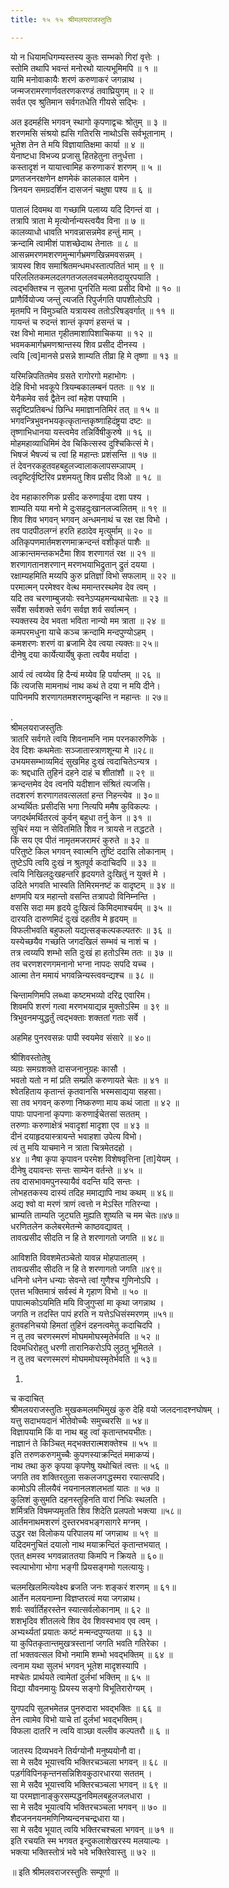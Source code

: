 ```yaml
---
title: १५ १५ श्रीमलयराजस्तुतिः

---
```

 यो न धियामधिगम्यस्तस्य कुतः सम्भको गिरां वृत्तेः ।  
स्तोमि तथापि भवन्तं मनोरथो यात्यभूमिमपि ॥ १ ॥  
यामि मनोवाकायैः शरणं करुणाकरं जगन्नाथ ।  
जन्मजरामरणार्णवतरणकरण्डं तवाघ्रियुगम् ॥ २ ॥  
सर्वत एव श्रुतिमान सर्वगतधेति गीयसे सद्भिः ।  

अत इदमर्हसि भगवन् स्थागो कृपणाद्वचः श्रोतुम् ॥ ३ ॥  
शरणमसि संश्रयो ह्यसि गतिरसि नाथोऽसि सर्वभूतानाम् ।  
भूतेश तेन ते मयि विज्ञायातिक्षमा कार्या ॥ ४ ॥  
येनाष्टधा विभज्य प्रजासु हितहेतुना तनुर्धत्ता ।  
कस्तादृशं न यायात्त्वामिह करुणाकरं शरणम् ॥ ५ ॥  
प्रणतजनरक्षणेन क्षणमेकं कालकाल वामेन ।  
त्रिनयन समग्रदर्शिन दासजनं चक्षुषा पश्य ॥ ६ ॥  

पातालं दिवमथ वा गच्छामि पलाय्य यदि दिगन्तं वा ।  
तत्रापि त्राता मे मृत्योर्नान्यस्त्वयैव विना ॥ ७ ॥  
कालव्याधो धावति भगवन्नासन्नमेव हन्तुं माम् ।  
क्रन्दामि त्वामीशं पाशच्छेदाथ तेनातः ॥ ८ ॥  
आसन्नमरणमशरणमुन्मार्गभ्रमणखिन्नमवसन्नम् ।  
त्रायस्व शिव समाश्रितमन्धमधस्तात्पतितं भाम् ॥ ९ ॥  
परिललितकमलदलगतजललवचलमेतदायुरपयाति ।  
त्वद्भक्तिश्च न सुलभा पुनरिति मत्वा प्रसीद विभो ॥ १० ॥  
प्राणैर्वियोज्य जन्तुं त्यजति रिपुर्जगति पापशीलोऽपि ।  
मृतमपि न विमुञ्चति यत्रायस्व ततोऽरिषड्वर्गात् ॥ ११ ॥  
गायन्तं च रुदन्तं शान्तं कृपणं हसन्तं च ।  
रक्ष विभो मामात गृहीतमाशापिशाचिकया ॥ १२ ॥  
भवमकमार्गभ्रमणश्रान्तस्य शिव प्रसीद दीनस्य ।  
त्वयि [त्व]मानसे प्रसन्ने शाम्यति तीव्रा हि मे तृष्णा ॥ १३ ॥  

यरिमन्निपतितमेव ग्रसते रागोरगो महाभोगः ।  
देहि विभो भवकूपे त्रियम्बकालम्बनं पततः ॥ १४ ॥  
येनैकमेव सर्व द्वैतेन त्वां महेश पश्यामि ।  
सदृष्टिप्रतिबन्धं छिन्धि ममाज्ञानतिमिरं तत् ॥ १५ ॥  
भगवन्त्रिभुवनभयकृत्कृतान्तकृष्णाहिदंष्ट्रया दष्टः ॥  
तृष्णाभिधानया यस्त्वमेव तन्निर्विषीकुरुषे ॥ १६ ॥  
मोहमहाव्याधिमिमं देव चिकित्सस्व दुश्चिकित्सं मे।  
भिषजं भैषज्यं च त्वां हि महान्तः प्रशंसन्ति ॥ १७ ॥  
तं देवनरकहुतवहबहुलज्वालाकलापसम्ञापम् ।  
त्वदृष्टिर्वृष्टिरिव प्रशमयतु शिव प्रसीद विओ ॥ १८ ॥  

देव महाकारुणिक प्रसीद करुणाईया दशा पश्य ।  
शाम्यति यया मनो मे दुःसहदुःखानलज्वलितम् ॥ १९ ॥  
शिव शिव भगवन् भगवन् अन्धमनाथं च रक्ष रक्ष विभो ।  
तव पादपीठलग्नं हरति हठादेव मृत्युर्माम् ॥ २० ॥  
अतिकृपणमार्तमशरणमाक्रन्दन्तं वशीकृतं पाशैः ॥  
आक्रान्तमन्तकभटैमा शिव शरणागतं रक्ष ॥ २१ ॥  
शरणागतानशरणान् मरणभयाभिद्रुतान् द्रुतं दयया ।  
रक्षाम्यहमिति मय्यपि कुरु प्रतिज्ञां विभो सफलाम् ॥ २२ ॥  
परमात्मन् परमेश्वर वेत्थ ममान्तरस्थमेव देव त्वम् ।  
यदि तव चरणाम्बुजयोः स्वनेऽप्यहमन्यथाचेताः ॥ २३ ॥  
सर्वेश सर्वशक्ते सर्वग सर्वज्ञ शर्व सर्वात्मन् ।  
स्यक्तस्य देव भवता भविता नान्यो मम त्राता ॥ २४ ॥  
कमपरमधुना याचे कञ्च क्रन्दामि मन्दपुण्योऽहम् ।  
कमशरणः शरणं वा ब्रजामि देव त्वया त्यक्तः॥ २५॥  
दीनेषु दया कार्येत्यार्येषु कृता त्वयैव मर्यादा ।  

आर्य त्वं त्वय्येव हि दैन्यं मय्येव हि पर्याप्तम् ॥ २६ ॥  
किं त्यजसि मामनाथं नाथ कथं ते दया न मयि दीने।  
पापिनमपि शरणागतमशरणमुज्झन्ति न महान्तः ॥ २७॥  

.  
श्रीमलयराजस्तुतिः  
त्रातरि सर्वगते त्वयि शिवनामनि नाम परनकारुणिके ।  
देव दिशः कथमेताः सञ्जातास्त्राणशून्या मे ॥२८॥  
उभयमसम्भाव्यमिदं सुखमिह दुःखं त्वदाचितेऽन्यत्र ।  
कः श्रद्दधाति तुहिनं दहने दाहं च शीतांशौ ॥ २९ ॥  
क्रन्दन्तमेव देव त्वनपि यदीशान संश्रितं त्यजसि।  
तदशरणं शरणागतवत्सलतां हन्त निहन्त्येव ॥ ३०॥  
अभ्यर्थितः प्रसीदसि भगा नित्यपि ममैष कुविकल्पः ।  
जगदर्थमर्थितरत्वं कुर्वन् बहुधा तर्नु केन ॥ ३१ ॥  
सुचिरं मया न सेवितमिति शिव न त्रायसे न तद्धटते ।  
किं सय एव पीतं नामृतमजरामरं कुरुते ॥ ३२ ॥  
परितुष्टे किल भगवन् स्वात्मनि तुष्टिं ददासि लोकानाम् ।  
तुष्टेऽपि त्वयि दुःखं न श्रुतपूर्व कदाचिदपि ॥ ३३ ॥  
त्वयि निखिलदुःखहन्तरि हृदयगते दुःखितुं न युक्तं मे ।  
उदिते भगवति भास्वति तिमिरमनष्टं क वादृष्टम् ॥ ३४ ॥  
क्षणमपि यत्र महान्तो वसन्ति तत्रापदो विनिम्नन्ति ।  
वससि सदा मम हृदये दुःखित्वं किमिदमाश्चर्यम् ॥ ३५ ॥  
दारयति दारुणमिदं दुःखं दहतीव मे हृदयम् ॥  
विफलीभवति बहुफलो यद्यत्सङ्कल्पकल्पतरुः ॥ ३६ ॥  
यस्येच्छयैव गच्छति जगदखिलं सम्भवं च नाशं च ।  
तत्र त्वय्यपि शम्भो सति दुःखं हा हतोऽस्मि ततः ॥ ३७ ॥  
तव चरणशरणगमनानो भग्ना नापदः सपदि यच्च ।  
आत्मा तेन ममायं भगवन्निन्यस्त्ववन्द्यश्च ॥ ३८ ॥  

चिन्तामणिमपि लब्ध्वा कष्टमभव्यो दरिद्र एवारिम।  
शिवमपि शरणं गत्वा मरणभयाद्यन्न मुक्तोऽस्मि ॥ ३९ ॥  
त्रिभुवनमप्युद्धर्तुं त्वद्भक्ताः शक्ततां गताः सर्वे ।  

अहमिह पुनरवसन्नः पापी स्वयमेव संसारे ॥ ४०॥  

श्रीशिवस्तोतेषु  
व्यग्रः समग्रशक्ते दासजनानुग्रहः कासौ ।  
भवतो यतो न मां प्रति सम्प्रति करुणायते चेतः ॥ ४१ ॥  
श्वेतहिताय कृतान्तं कृतवानसि भस्मसाद्यया सहसा।  
सा तव भगवन् करुणा निष्करुणा माय कथं जाता ॥ ४२ ॥  
पापाः पापनानां कृपणाः करुणाईचेतसां सततम् ।  
तरुणाः करुणाक्षेत्रं भवादृशां मादृशा एव ॥ ४३ ॥  
दीनं दयाहृदयास्त्रायन्ते भवाहशा उपेत्य विभो।  
त्वं तु मयि याचमाने न त्राता चित्रमेतदहो ।  
४४ ॥ नैषा कृपा कृपावन परमेश विशेषवृत्तिना [ता]येयम् ।  
दीनेषु दयावन्तः सन्तः साम्येन वर्तन्ते ॥ ४५ ॥  
तव दासभावमपुनस्यायैवं वदन्ति यदि सन्तः ।  
लोभहतकस्य दास्यं तदिह ममाद्यापि नाथ कथम् ॥ ४६॥  
अद्य श्वो वा मरणं त्राणं त्वत्तो न मेऽस्ति गतिरन्या ।  
भ्राम्यति ताम्यति जुट्यति मुह्यति शुष्यति च मम चेतः॥४७॥  
धरणितलेन कलेबरमेतन्मे काष्ठवद्यावत् ।  
तावत्प्रसीद सीदति न हि ते शरणागतो जगति ॥ ४८॥  

आविशति विवशमेतञ्चेतो यावन्न मोहपातालम् ।  
तावत्प्रसीद सीदति न हि ते शरणागतो जगति ॥४९॥  
धनिनो धनेन धन्याः सेवन्ते त्वां गुणैश्च गुणिनोऽपि ।  
एतत्त भक्तिमात्रं सर्वस्वं मे गृहाण विभो ॥ ५० ॥  
पापात्मकोऽयमिति मयि विजुगुप्सां मा कृथा जगन्नाथ ।  
जगति न तदस्ति पापं हरति न यत्तेऽधिसंस्मरणम् ॥५१॥  
हुतवहनिचयो हिमतां तुहिनं दहनत्वमेतु कदाचिदपि ।  
न तु तव चरणस्मरणं मोघममोघस्मृतेर्भवति ॥ ५२ ॥  
दिवमधिरोहतु धरणी तारानिकरोऽपि लुठतु भूमितले ।  
न तु तव चरणस्मरणं मोघममोघस्मृतेर्भवति ॥ ५३॥  

1.  
च कदाचित्  
श्रीमलयराजस्तुतिः मुखकमलमभिमुखं कुरु देहि वयो जलदनादश्नघोषम् ।  
यत्तु सदाभयदानं भीतेवोच्चैः समुच्चरसि ॥ ५४॥  
विज्ञापयामि किं वा नाथ बहु त्वां कृतान्तभयभीतः।  
नाज्ञानं ते किञ्चित् मद्भक्तरात्मशक्तेश्च ॥ ५५ ॥  
इति तरुणकरुगमुच्चैः कुपणस्याक्रन्दितं ममाकप्यं।  
नाथ तथा कुरु कृपया कृपणेषु यथोचितं त्वत्तः ॥ ५६ ॥  
जगति तव शक्तिरतुला सकलजगद्धस्मरा रयात्सपदि।  
कामोऽपि लीलयैवं नयनानलशलभतां यातः ॥ ५७ ॥  
कुलिशं कुसुमति दहनस्तुहिनति वारां निधिः स्थलति ।  
शर्मित्रति विषमप्यमृतति शिव शिदेति प्रलपतो भक्त्या ॥५८॥  
आर्तमनाथमशरणं दुस्तरभवभङ्गसागरे मग्नम् ।  
उद्धर रक्ष विलोकय परिपालय मां जगन्नाथ ॥ ५९ ॥  
यदिदमनुचितं दयालो नाथ मयाक्रन्दितं कृतान्तभयात् ।  
एतत् क्षमस्व भगवन्नाततया किमपि न क्रियते ॥ ६०॥  
स्वल्पाभोगा भोगा भङ्गी प्रियसङ्गमो गलत्यायुः।  

चलमखिलमित्यवेक्ष्य ब्रजति जनः शङ्करं शरणम् ॥ ६१॥  
आर्तेन मलयनाम्ना विज्ञप्तरत्वं मया जगन्नाथ।  
शर्वः सर्वार्तिहरस्तेन स्यात्सर्वलोकानाम् ॥ ६२ ॥  
शशभृदिव शीतलत्वे शिव देव शिवस्वभाव एव त्वम् ।  
अभ्यर्थ्यतां प्रयातः कष्टं मन्मन्दपुण्यतया ॥ ६३ ॥  
या कुपितकृतान्तमुखत्रस्तानां जगति भवति गतिरेका ।  
तां भक्तवत्सल विभो नमामि शम्भो भवद्भक्तिम् ॥ ६४ ॥  
त्वनाम यथा सुलभं भगवन् भूतेश मादृशस्यापि ।  
मश्चेतः प्रार्थयते त्वामेतां दुर्लभां भक्तिम् ॥ ६५ ॥  
विद्या यौवनमायुः प्रियस्य सङ्गो विभूतिरारोग्यम् ।  

युगपदपि सुलभमेतन्न पुनरुदारा भवद्भक्तिः ॥ ६६ ॥  
तेन त्वामेव विभो याचे तां दुर्लभां भवद्भक्तिम्।  
विफला दातरि न त्वयि वाञ्छा वल्लीव कल्पतरौ ॥ ६ ॥  

जातस्य दिव्यभवने तिर्यग्योनौ मनुष्ययोनौ वा।  
सा मे सदैव भूयात्त्वयि भक्तिरचञ्चला भगवन् ॥ ६८ ॥  
पड़र्गविपिनकृन्तनसन्निशिवकुठारधारया सततम् ।  
सा मे सदैव भूयात्त्वयि भक्तिरचञ्चला भगवन् ॥ ६९ ॥  
या परमज्ञानाङ्कुरसम्पद्धनविमलबहुलजलधारा ।  
सा मे सदैव भूयात्वयि भक्तिरचञ्चला भगवन् ॥ ७० ॥  
शैदजननयनमणिनिष्यन्दनचन्द्रधारा या।  
सा मे सदैव भूयात् त्वयि भक्तिरचश्चला भगवन् ॥ ७१ ॥  
इति रचयति स्म भगवत इन्दुकलाशेखरस्य मलयाल्यः ।  
भक्त्या भक्तिस्तोत्रं भवे भवे भक्तिरेवास्तु ॥ ७२ ॥  

॥ इति श्रीमलवराजरस्तुतिः सम्पूर्णा ॥  